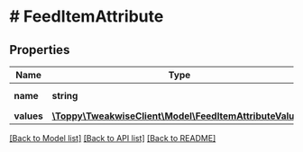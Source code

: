 # # FeedItemAttribute

## Properties

Name | Type | Description | Notes
------------ | ------------- | ------------- | -------------
**name** | **string** | Name of an attribute | [optional]
**values** | [**\Toppy\TweakwiseClient\Model\FeedItemAttributeValue[]**](FeedItemAttributeValue.md) |  | [optional]

[[Back to Model list]](../../README.md#models) [[Back to API list]](../../README.md#endpoints) [[Back to README]](../../README.md)
